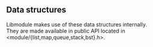 ## Data structures

Libmodule makes use of these data structures internally.  
They are made available in public API located in <module/{list,map,queue,stack,bst}.h>.

